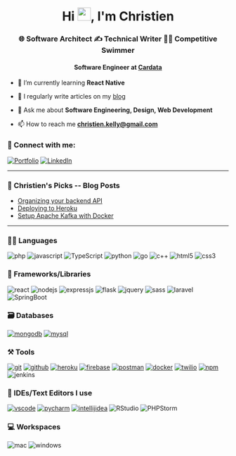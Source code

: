<h1 align="center">Hi <img src="https://raw.githubusercontent.com/MartinHeinz/MartinHeinz/master/wave.gif" width="30">, I'm Christien</h1>
<h3 align="center">🌐 Software Architect ✍️ Technical Writer 🏊🏽 Competitive Swimmer</h3>
<h4 align="center">Software Engineer at <a href="https://cardata.co">Cardata</a></h4>

- 🌱 I’m currently learning **React Native**

- 📝 I regularly write articles on my [blog](https://christien-kelly.medium.com)

- 💬 Ask me about **Software Engineering, Design, Web Development**

- 📫 How to reach me **christien.kelly@gmail.com**

### 🤝 Connect with me:

[![Portfolio](https://img.shields.io/badge/Portfolio-000000?style=for-the-badge&logo=Portfolio&logoColor=white)](https://www.christien-kelly.com/)
[![LinkedIn](https://img.shields.io/badge/LinkedIn-0077B5?style=for-the-badge&logo=linkedin&logoColor=white)](https://www.linkedin.com/in/christien-k-770080107/)

---

### 📜 Christien's Picks -- Blog Posts

<!-- BLOG-POST-LIST:START -->
- [Organizing your backend API](https://christien-kelly.medium.com/organizing-your-backend-api-c536a3fe56f)
- [Deploying to Heroku](https://christien-kelly.medium.com/deploying-your-first-api-on-heroku-1fd0a4bbe6ba)
- [Setup Apache Kafka with Docker](https://christien-kelly.medium.com/creating-a-local-kafka-with-docker-75478c250e42)
<!-- BLOG-POST-LIST:END -->

---

### 🧑‍💻 Languages
![php](https://img.shields.io/badge/PHP-777BB4?style=for-the-badge&logo=php&logoColor=white)
![javascript](https://img.shields.io/badge/JavaScript-323330?style=for-the-badge&logo=javascript&logoColor=F7DF1E)
![TypeScript](https://img.shields.io/badge/TypeScript-007ACC?style=for-the-badge&logo=typescript&logoColor=white)
![python](https://img.shields.io/badge/Python-FFD43B?style=for-the-badge&logo=python&logoColor=darkgreen)
![go](https://img.shields.io/badge/Go-00ADD8?style=for-the-badge&logo=go&logoColor=white)
![c++](https://img.shields.io/badge/C%2B%2B-00599C?style=for-the-badge&logo=c%2B%2B&logoColor=white)
![html5](https://img.shields.io/badge/HTML5-E34F26?style=for-the-badge&logo=html5&logoColor=white)
![css3](https://img.shields.io/badge/CSS3-1572B6?style=for-the-badge&logo=css3&logoColor=white)

### 🧩 Frameworks/Libraries

![react](https://img.shields.io/badge/React-20232A?style=for-the-badge&logo=react&logoColor=61DAFB)
![nodejs](https://img.shields.io/badge/Node.js-339933?style=for-the-badge&logo=nodedotjs&logoColor=white)
![expressjs](https://img.shields.io/badge/Express.js-000000?style=for-the-badge&logo=express&logoColor=white)
![flask](https://img.shields.io/badge/Flask-000000?style=for-the-badge&logo=flask&logoColor=white)
![jquery](https://img.shields.io/badge/jQuery-0769AD?style=for-the-badge&logo=jquery&logoColor=white)
![sass](https://img.shields.io/badge/Sass-CC6699?style=for-the-badge&logo=sass&logoColor=white)
![laravel](https://img.shields.io/badge/Laravel-FF2D20?style=for-the-badge&logo=laravel&logoColor=white)
![SpringBoot](https://img.shields.io/badge/Spring-6DB33F?style=for-the-badge&logo=spring&logoColor=white)
### 🗃️ Databases

[![mongodb](https://img.shields.io/badge/MongoDB-4EA94B?style=for-the-badge&logo=mongodb&logoColor=white)]()
[![mysql](https://img.shields.io/badge/MySQL-005C84?style=for-the-badge&logo=mysql&logoColor=white)]()

### ⚒️ Tools

[![git](https://img.shields.io/badge/GIT-E44C30?style=for-the-badge&logo=git&logoColor=white)]()
[![github](https://img.shields.io/badge/GitHub-100000?style=for-the-badge&logo=github&logoColor=white)]()
[![heroku](https://img.shields.io/badge/Heroku-430098?style=for-the-badge&logo=heroku&logoColor=white)]()
[![firebase](https://img.shields.io/badge/firebase-ffca28?style=for-the-badge&logo=firebase&logoColor=black)]()
[![postman](https://img.shields.io/badge/Postman-FF6C37?style=for-the-badge&logo=Postman&logoColor=white)]()
[![docker](https://img.shields.io/badge/Docker-2CA5E0?style=for-the-badge&logo=docker&logoColor=white)]()
[![twilio](https://img.shields.io/badge/Twilio-F22F46?style=for-the-badge&logo=Twilio&logoColor=white)]()
[![npm](https://img.shields.io/badge/npm-CB3837?style=for-the-badge&logo=npm&logoColor=white)]()
![jenkins](https://img.shields.io/badge/Jenkins-D24939?style=for-the-badge&logo=Jenkins&logoColor=white)

### 🧠 IDEs/Text Editors I use

[![vscode](https://img.shields.io/badge/Visual_Studio_Code-0078D4?style=for-the-badge&logo=visual%20studio%20code&logoColor=white)]()
[![pycharm](https://img.shields.io/badge/PyCharm-000000.svg?&style=for-the-badge&logo=PyCharm&logoColor=white)]()
[![intellijidea](https://img.shields.io/badge/IntelliJIDEA-000000.svg?style=for-the-badge&logo=intellij-idea&logoColor=white)]()
![RStudio]( 	https://img.shields.io/badge/RStudio-75AADB?style=for-the-badge&logo=RStudio&logoColor=white)
![PHPStorm](http://img.shields.io/badge/-PHPStorm-181717?style=for-the-badge&logo=phpstorm&logoColor=white)

### 💻 Workspaces
![mac](https://img.shields.io/badge/mac%20os-000000?style=for-the-badge&logo=apple&logoColor=white)
![windows](https://img.shields.io/badge/Windows-0078D6?style=for-the-badge&logo=windows&logoColor=white)
<!-- [![hp laptop](https://img.shields.io/badge/hp%20laptop-0096D6?style=for-the-badge&logo=hp&logoColor=white)](https://itsrakesh.co)
[![acer monitor](https://img.shields.io/badge/acer%20monitor-83B81A?style=for-the-badge&logo=acer&logoColor=white)](https://itsrakesh.co) -->

[//]: # (---)

[//]: # ()
[//]: # (### 🔝 Most used languages)

[//]: # (  <img alt="languages" src="https://github-readme-stats.vercel.app/api/top-langs/?username=RakeshPotnuru&theme=github_dark&hide_border=true&hide=Jupyter%20Notebook,css,html,scss,python&layout=compact" />)

[//]: # ()
[//]: # (---)

[//]: # ()
[//]: # (<details>)

[//]: # (  <summary>🧑‍🔬 This week I did</summary>)

[//]: # ()
[//]: # ([![Rakesh's wakatime stats]&#40;https://github-readme-stats.vercel.app/api/wakatime?username=itsrakesh&theme=github_dark&hide_border=true&#41;]&#40;&#41;)

[//]: # (</details>)

[//]: # ()
[//]: # (![visitors]&#40;https://visitor-badge.laobi.icu/badge?page_id=RakeshPotnuru.RakeshPotnuru&#41;)

[//]: # (<!---)

[//]: # (RakeshPotnuru/RakeshPotnuru is a ✨ special ✨ repository because its `README.md` &#40;this file&#41; appears on your GitHub profile.)

[//]: # (You can click the Preview link to take a look at your changes.)

[//]: # (--->)

